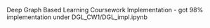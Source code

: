 Deep Graph Based Learning Coursework Implementation - got 98% 
implementation under DGL_CW1/DGL_impl.ipynb

